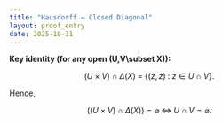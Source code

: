 ```yaml
---
title: "Hausdorff ⇔ Closed Diagonal"
layout: proof_entry
date: 2025-10-31
---
```


**Key identity (for any open \(U,V\subset X\)):**

$$
(U\times V)\cap \Delta(X) \;=\; \{(z,z)\;:\; z\in U\cap V\}.
$$

Hence,

$$
\bigl((U\times V)\cap \Delta(X)\bigr)=\varnothing \;\Longleftrightarrow\; U\cap V=\varnothing.
$$
